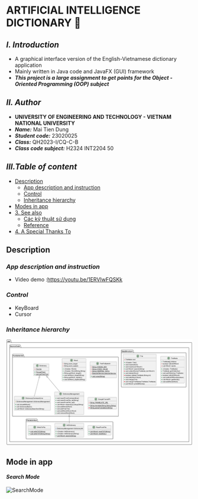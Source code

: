 # **ARTIFICIAL INTELLIGENCE DICTIONARY 🧠**

## ***I. Introduction***

+ A graphical interface version of the English-Vietnamese dictionary application
+ Mainly written in Java code and JavaFX (GUI) framework
+ ***This project is a large assignment to get points for the Object - Oriented Programming (OOP) subject***

## ***II. Author***

+ **UNIVERSITY OF ENGINEERING AND TECHNOLOGY - VIETNAM NATIONAL UNIVERSITY**
+ ***Name:*** Mai Tien Dung
+ ***Student code:*** 23020025
+ ***Class:*** QH2023-I/CQ-C-B
+ ***Class code subject:*** H2324 INT2204 50

## ***III.Table of content***

- [Description](#description)
    * [App description and instruction](#app-description-and-instruction)
    * [Control](#control)
    * [Inheritance hierarchy](#inheritance-hierarchy)
- [Modes in app](#modes-in-app)
- [3. See also](#see-also)
  * [Các kỹ thuật sử dụng](#các-kỹ-thuật-sử-dụng)
  * [Reference](#Reference)
- [4. A Special Thanks To](#a-special-thanks-to)

## **Description** 
### *App description and instruction* 

- Video demo :https://youtu.be/1ERVIwFQSKk
### *Control* 
- KeyBoard
- Cursor
### *Inheritance hierarchy*
![UML Diagram](UML.png)

## **Mode in app** 
#### *Search Mode*
![SearchMode](image/SearchMode.png)

    


